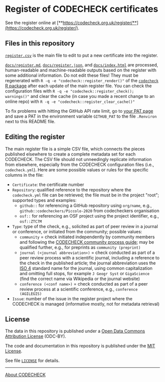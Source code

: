# Register of CODECHECK certificates

See the register online at [**https://codecheck.org.uk/register/**](https://codecheck.org.uk/register/).

## Files in this repository

[`register.csv`](register.csv) is the main file to edit to put a new certificate into the register.

[`docs/register.md`](register.md), [`docs/register.json`](docs/register.json),  and [`docs/index.html`](https://codecheck.org.uk/register) are processed, human-readable and machine-readable outputs based on the register with some additional information.
Do not edit these files!
They must be regenerated with `R -q -e "codecheck::register_render()"` of the [`codecheck` R package](https://github.com/codecheckers/codecheck) after each update of the main register file.
You can check the configuration files with `R -q -e "codecheck::register_check(); warnings()"` and clear the cache (in case you made a recent change to an online repo) with `R -q -e "codecheck::register_clear_cache()"`

To fix problems with hitting the GitHub API rate limit, go to [your PAT page](https://github.com/settings/tokens) and save a PAT in the environment variable `GITHUB_PAT` to the file `.Renviron` next to this README file.

## Editing the register

The main register file is a simple CSV file, which connects the pieces published elsewhere to create a complete metadata set for each CODECHECK.
The CSV file should not unneedingly replicate information from elsewhere, especially from the CODECHECK configuration files (i.e., `codecheck.yml`).
Here are some possible values or rules for the specific columns in the file:

- `Certificate`: the certificate number
- `Repository`: qualified reference to the repository where the `codecheck.yml` file can be retrieved; the file must be in the project "root"; supported types and examples:
  - `github::` for referencing a GitHub repository using `org/name`, e.g., `github::codecheckers/Piccolo-2020` from codecheckers organisation
  - `osf::` for referencing an OSF project using the project identifier, e.g.,  `osf::ZTC7M`
- `Type`: type of the check, e.g., solicited as part of peer review in a journal or conference, or initiated from the community; possible values:
  - `community` = check initiated independently by community members and following the [CODECHECK community process guide](https://codecheck.org.uk/guide/community-process); may be qualified further, e.g., for preprints as `community (preprint)`
  - `journal (<journal abbreviation>)` = check conducted as part of a peer review process with a scientific journal, including a reference to the check in the published article; the journal abbreviation uses the [ISO 4](https://en.wikipedia.org/wiki/ISO_4) standard name for the journal, using common capitalization and omitting full stops, for example `J Geogr Syst` or `GigaScience` (find the correct name via Wikipedia or the journal website)
  - `conference (<conf name>)` = check conducted as part of a peer review process at a scientific conference, e.g., `conference (AGILEGIS)`
- `Issue`: number of the issue in the register project where the CODECHECK is managed (informative mostly, not for metadata retrieval)

## License

The data in this repository is published under a [Open Data Commons Attribution License](https://opendatacommons.org/licenses/by/summary/) (ODC-BY).

The code and documentation in this repository is published under the [MIT License](https://choosealicense.com/licenses/mit/).

See file [`LICENSE`](LICENSE) for details.

------

[About CODECHECK](https://codecheck.org.uk/)
